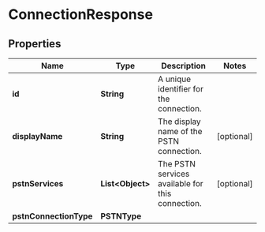 <!--  Copyright 2025 Cisco Systems Inc.

Permission is hereby granted, free of charge, to any person obtaining a copy
of this software and associated documentation files (the "Software"), to deal
in the Software without restriction, including without limitation the rights
to use, copy, modify, merge, publish, distribute, sublicense, and/or sell
copies of the Software, and to permit persons to whom the Software is
furnished to do so, subject to the following conditions:

The above copyright notice and this permission notice shall be included in
all copies or substantial portions of the Software.

THE SOFTWARE IS PROVIDED "AS IS", WITHOUT WARRANTY OF ANY KIND, EXPRESS OR
IMPLIED, INCLUDING BUT NOT LIMITED TO THE WARRANTIES OF MERCHANTABILITY,
FITNESS FOR A PARTICULAR PURPOSE AND NONINFRINGEMENT. IN NO EVENT SHALL THE
AUTHORS OR COPYRIGHT HOLDERS BE LIABLE FOR ANY CLAIM, DAMAGES OR OTHER
LIABILITY, WHETHER IN AN ACTION OF CONTRACT, TORT OR OTHERWISE, ARISING FROM,
OUT OF OR IN CONNECTION WITH THE SOFTWARE OR THE USE OR OTHER DEALINGS IN
THE SOFTWARE.-->


# ConnectionResponse


## Properties

| Name | Type | Description | Notes |
|------------ | ------------- | ------------- | -------------|
|**id** | **String** | A unique identifier for the connection. |  |
|**displayName** | **String** | The display name of the PSTN connection. |  [optional] |
|**pstnServices** | **List&lt;Object&gt;** | The PSTN services available for this connection. |  [optional] |
|**pstnConnectionType** | **PSTNType** |  |  |



